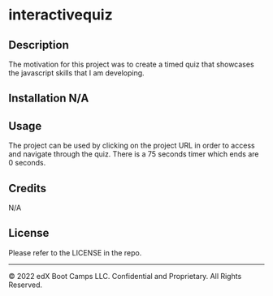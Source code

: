 # interactivequiz

## Description  
The motivation for this project was to create a timed quiz that showcases the javascript skills that I am developing. 

## Installation N/A

## Usage 
The project can be used by clicking on the project URL in order to access and navigate through the quiz. There is a 75 seconds timer which ends are 0 seconds.



## Credits
N/A

## License

Please refer to the LICENSE in the repo.

---

© 2022 edX Boot Camps LLC. Confidential and Proprietary. All Rights Reserved.
